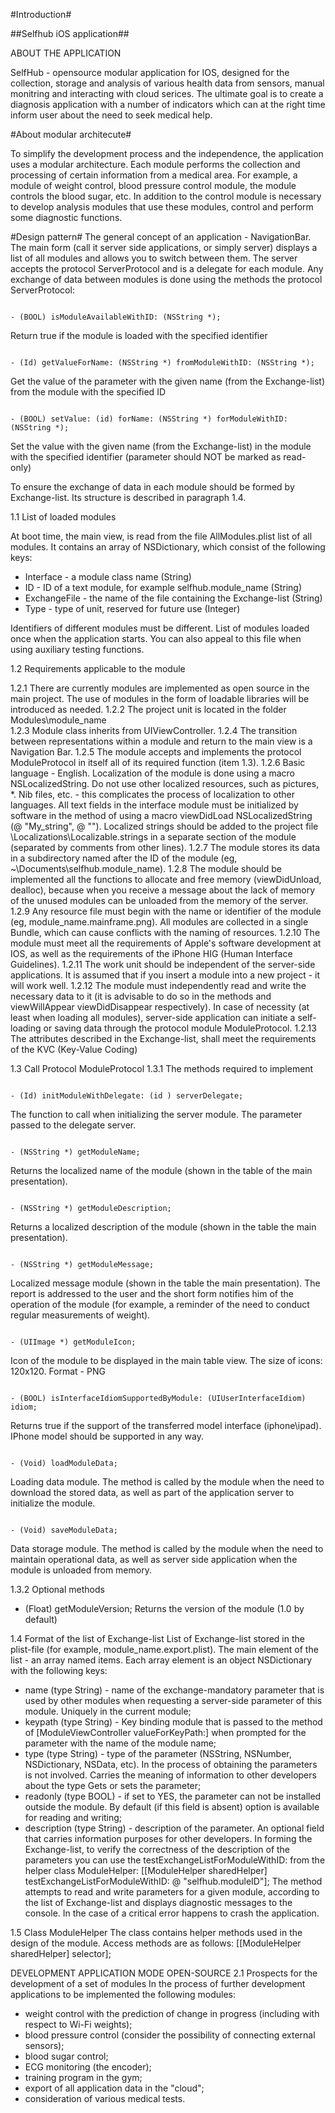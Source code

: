 #Introduction#

##Selfhub iOS application##

ABOUT THE APPLICATION

SelfHub - opensource modular application for IOS, designed for the collection, storage and analysis of various health data from sensors, manual monitring and interacting with cloud serices. The ultimate goal is to create a diagnosis application with a number of indicators which can at the right time inform user about the need to seek medical help. 


#About modular architecute#

To simplify the development process and the independence, the application uses a modular architecture. Each module performs the collection and processing of certain information from a medical area. For example, a module of weight control, blood pressure control module, the module controls the blood sugar, etc. In addition to the control module is necessary to develop analysis modules that use these modules, control and perform some diagnostic functions.

#Design pattern#
The general concept of an application - NavigationBar. The main form (call it server side applications, or simply server) displays a list of all modules and allows you to switch between them. The server accepts the protocol ServerProtocol and is a delegate for each module. Any exchange of data between modules is done using the methods the protocol ServerProtocol:

<code>
- (BOOL) isModuleAvailableWithID: (NSString *);
</code>

Return true if the module is loaded with the specified identifier

<code>
- (Id) getValueForName: (NSString *) fromModuleWithID: (NSString *);
</code>

Get the value of the parameter with the given name (from the Exchange-list) from the module with the specified ID

<code>
- (BOOL) setValue: (id) forName: (NSString *) forModuleWithID: (NSString *);
</code>


Set the value with the given name (from the Exchange-list) in the module with the specified identifier (parameter should NOT be marked as read-only)

To ensure the exchange of data in each module should be formed by Exchange-list. Its structure is described in paragraph 1.4.

1.1 List of loaded modules

At boot time, the main view, is read from the file AllModules.plist list of all modules. It contains an array of NSDictionary, which consist of the following keys:

* Interface - a module class name (String)
* ID - ID of a text module, for example selfhub.module_name (String)
* ExchangeFile - the name of the file containing the Exchange-list (String)
* Type - type of unit, reserved for future use (Integer)

Identifiers of different modules must be different. List of modules loaded once when the application starts. You can also appeal to this file when using auxiliary testing functions.

1.2 Requirements applicable to the module

1.2.1 There are currently modules are implemented as open source in the main project. The use of modules in the form of loadable libraries will be introduced as needed.
1.2.2 The project unit is located in the folder Modules\module_name\
1.2.3 Module class inherits from UIViewController.
1.2.4 The transition between representations within a module and return to the main view is a Navigation Bar.
1.2.5 The module accepts and implements the protocol ModuleProtocol in itself all of its required function (item 1.3).
1.2.6 Basic language - English. Localization of the module is done using a macro NSLocalizedString. Do not use other localized resources, such as pictures, *. Nib files, etc. - this complicates the process of localization to other languages. All text fields in the interface module must be initialized by software in the method of using a macro viewDidLoad NSLocalizedString (@ "My_string", @ ""). Localized strings should be added to the project file \Localizations\Localizable.strings in a separate section of the module (separated by comments from other lines).
1.2.7 The module stores its data in a subdirectory named after the ID of the module (eg, ~\Documents\selfhub.module_name\).
1.2.8 The module should be implemented all the functions to allocate and free memory (viewDidUnload, dealloc), because when you receive a message about the lack of memory of the unused modules can be unloaded from the memory of the server.
1.2.9 Any resource file must begin with the name or identifier of the module (eg, module_name.mainframe.png). All modules are collected in a single Bundle, which can cause conflicts with the naming of resources.
1.2.10 The module must meet all the requirements of Apple's software development at IOS, as well as the requirements of the iPhone HIG (Human Interface Guidelines).
1.2.11 The work unit should be independent of the server-side applications. It is assumed that if you insert a module into a new project - it will work well.
1.2.12 The module must independently read and write the necessary data to it (it is advisable to do so in the methods and viewWillAppear viewDidDisappear respectively). In case of necessity (at least when loading all modules), server-side application can initiate a self-loading or saving data through the protocol module ModuleProtocol.
1.2.13 The attributes described in the Exchange-list, shall meet the requirements of the KVC (Key-Value Coding)

1.3 Call Protocol ModuleProtocol
1.3.1 The methods required to implement

<code>
- (Id) initModuleWithDelegate: (id <ServerProtocol>) serverDelegate;
</code>

The function to call when initializing the server module. The parameter passed to the delegate server.

<code>
- (NSString *) getModuleName;
</code>
	
Returns the localized name of the module (shown in the table of the main presentation).

<code>
- (NSString *) getModuleDescription;
</code>

Returns a localized description of the module (shown in the table the main presentation).

<code>
- (NSString *) getModuleMessage;
</code>

Localized message module (shown in the table the main presentation). The report is addressed to the user and the short form notifies him of the operation of the module (for example, a reminder of the need to conduct regular measurements of weight).

<code>
- (UIImage *) getModuleIcon;
</code>


Icon of the module to be displayed in the main table view. The size of icons: 120x120. Format - PNG

<code>
- (BOOL) isInterfaceIdiomSupportedByModule: (UIUserInterfaceIdiom) idiom;
</code>

Returns true if the support of the transferred model interface (iphone\ipad). IPhone model should be supported in any way.

<code>
- (Void) loadModuleData;
</code>

Loading data module. The method is called by the module when the need to download the stored data, as well as part of the application server to initialize the module.

<code>
- (Void) saveModuleData;
</code>

Data storage module. The method is called by the module when the need to maintain operational data, as well as server side application when the module is unloaded from memory.

1.3.2 Optional methods
- (Float) getModuleVersion;
Returns the version of the module (1.0 by default)

1.4 Format of the list of Exchange-list
List of Exchange-list stored in the plist-file (for example, module_name.export.plist). The main element of the list - an array named items. Each array element is an object NSDictionary with the following keys:

* name (type String) - name of the exchange-mandatory parameter that is used by other modules when requesting a server-side parameter of this module. Uniquely in the current module;
* keypath (type String) - Key binding module that is passed to the method of [ModuleViewController valueForKeyPath:] when prompted for the parameter with the name of the module name;
* type (type String) - type of the parameter (NSString, NSNumber, NSDictionary, NSData, etc). In the process of obtaining the parameters is not involved. Carries the meaning of information to other developers about the type Gets or sets the parameter;
* readonly (type BOOL) - if set to YES, the parameter can not be installed outside the module. By default (if this field is absent) option is available for reading and writing;
* description (type String) - description of the parameter. An optional field that carries information purposes for other developers.
In forming the Exchange-list, to verify the correctness of the description of the parameters you can use the testExchangeListForModuleWithID: from the helper class ModuleHelper:
[[ModuleHelper sharedHelper] testExchangeListForModuleWithID: @ "selfhub.moduleID"];
The method attempts to read and write parameters for a given module, according to the list of Exchange-list and displays diagnostic messages to the console. In the case of a critical error happens to crash the application.

1.5 Class ModuleHelper
The class contains helper methods used in the design of the module. Access methods are as follows:
[[ModuleHelper sharedHelper] selector];

DEVELOPMENT APPLICATION MODE OPEN-SOURCE
2.1 Prospects for the development of a set of modules
In the process of further development applications to be implemented the following modules:
* weight control with the prediction of change in progress (including with respect to Wi-Fi weights);
* blood pressure control (consider the possibility of connecting external sensors);
* blood sugar control;
* ECG monitoring (the encoder);
* training program in the gym;
* export of all application data in the "cloud";
* consideration of various medical tests.
